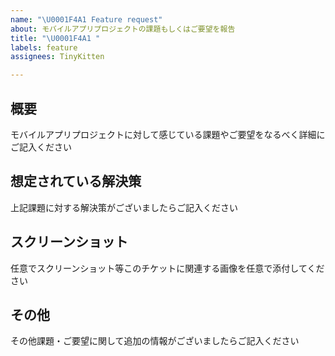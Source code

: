 ```yaml
---
name: "\U0001F4A1 Feature request"
about: モバイルアプリプロジェクトの課題もしくはご要望を報告
title: "\U0001F4A1 "
labels: feature
assignees: TinyKitten

---
```


## 概要
モバイルアプリプロジェクトに対して感じている課題やご要望をなるべく詳細にご記入ください

## 想定されている解決策
上記課題に対する解決策がございましたらご記入ください

## スクリーンショット
任意でスクリーンショット等このチケットに関連する画像を任意で添付してください

## その他
その他課題・ご要望に関して追加の情報がございましたらご記入ください
